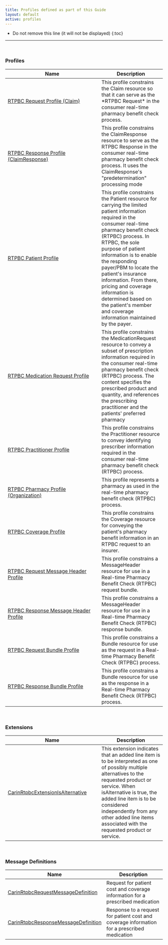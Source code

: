 ```yaml
---
title: Profiles defined as part of this Guide
layout: default
active: profiles
---
```


<!-- { :.no_toc } -->

<!-- TOC  the css styling for this is \pages\assets\css\project.css under 'markdown-toc'-->

* Do not remove this line (it will not be displayed)
{:toc}

<!-- end TOC -->

---
<br>

### Profiles

<table>
<colgroup>
  <col width="300">
  <col>
</colgroup>
<thead>
<tr>
<th>Name</th>
<th>Description</th>
</tr>
</thead>
<tbody>
<tr>
<td><a href="StructureDefinition-carin-rtpbc-request-claim.html">RTPBC Request Profile (Claim)</a></td>
<td>This profile constrains the Claim resource so that it can serve as the *RTPBC Request* in the consumer real-time pharmacy benefit check process.</td>
</tr>
<tr>
<td><a href="StructureDefinition-carin-rtpbc-response-claimresponse.html">RTPBC Response Profile (ClaimResponse)</a></td>
<td>This profile constrains the ClaimResponse resource to serve as the RTPBC Response in the consumer real-time pharmacy benefit check process. It uses the ClaimResponse's "predetermination" processing mode</td>
</tr>
<tr>
<td><a href="StructureDefinition-carin-rtpbc-patient.html">RTPBC Patient Profile</a></td>
<td>This profile constrains the Patient resource for carrying the limited patient information required in the consumer real-time pharmacy benefit check (RTPBC) process. In RTPBC, the sole purpose of patient information is to enable the responding payer/PBM to locate the patient's insurance information. From there, pricing and coverage information is determined based on the patient's member and coverage information maintained by the payer. </td>
</tr>
<tr>
<td><a href="StructureDefinition-carin-rtpbc-medicationrequest.html">RTPBC Medication Request Profile</a></td>
<td>This profile constrains the MedicationRequest resource to convey a subset of prescription information required in the consumer real-time pharmacy benefit check (RTPBC) process. The content specifies the prescribed product and quantity, and references the prescribing practitioner and the patients' preferred pharmacy</td>
</tr>
<tr>
<td><a href="StructureDefinition-carin-rtpbc-practitioner.html">RTPBC Practitioner Profile</a></td>
<td>This profile constrains the Practitioner resource to convey identifying prescriber information required in the consumer real-time pharmacy benefit check (RTPBC) process.</td>
</tr>
<tr>
<td><a href="StructureDefinition-carin-rtpbc-pharmacy-organization.html">RTPBC Pharmacy Profile (Organization)</a></td>
<td>This profile represents a pharmacy as used in the real-time pharmacy benefit check (RTPBC) process.</td>
</tr>
<tr>
<td><a href="StructureDefinition-carin-rtpbc-coverage.html">RTPBC Coverage Profile</a></td>
<td>This profile constrains the Coverage resource for conveying the patient's pharmacy benefit information in an RTPBC request to an insurer.</td>
</tr>
<tr>
<td><a href="StructureDefinition-carin-rtpbc-request-messageheader.html">RTPBC Request Message Header Profile</a></td>
<td>This profile constrains a MessageHeader resource for use in a Real-time Pharmacy Benefit Check (RTPBC) request bundle.</td>
</tr>
<tr>
<td><a href="StructureDefinition-carin-rtpbc-response-messageheader.html">RTPBC Response Message Header Profile</a></td>
<td>This profile constrains a MessageHeader resource for use in a Real-time Pharmacy Benefit Check (RTPBC) response bundle.</td>
</tr>
<tr>
<td><a href="StructureDefinition-carin-rtpbc-request-bundle.html">RTPBC Request Bundle Profile</a></td>
<td>This profile constrains a Bundle resource for use as the request in a Real-time Pharmacy Benefit Check (RTPBC) process.</td>
</tr>
<tr>
<td><a href="StructureDefinition-carin-rtpbc-response-bundle.html">RTPBC Response Bundle Profile</a></td>
<td>This profile constrains a Bundle resource for use as the response in a Real-time Pharmacy Benefit Check (RTPBC) process.</td>
</tr>
</tbody>
</table>

<!-- ---------------- Excluding operation outcom    
<tr>
<td><a href="StructureDefinition-carin-rtpbc-OperationOutcome.html">CarinRtpbcExceptionResponse</a></td>
<td>This profile constrains the OperationOutcome resource for communicating situations when an exception prevents an insurer from returning a consumer real-time pharmacy benefit check response.</td>
</tr>
---------------- -->

<!-- Excluding coupon detail content from intial IG --------------------------------------
<tr>
<td><a href="StructureDefinition-carin-rtpbc-coupon-Coverage.html">CarinRtpbcCouponCoverage</a></td>
<td>This profile constrains the Coverage resource for conveying information about a discount coupon that a patient can apply against the cost of a medication product. It can represent either an issued coupon or a key that can be used to obtain a coupon.</td>
</tr>
----------------------------------------------------------------------------------- -->

<br>


### Extensions

<table>
<colgroup>
  <col width="300">
  <col>
</colgroup>
<thead>
<tr>
<th>Name</th>
<th>Description</th>
</tr>
</thead>
<tbody>
<tr>
<td><a href="StructureDefinition-carin-rtpbc-extension-isAlternative.html">CarinRtpbcExtensionIsAlternative</a></td>
<td>This extension indicates that an added line item is to be interpreted as one of possibly multiple alternatives to the requested product or service. When isAlternative is true, the added line item is to be considered independently from any other added line items associated with the requested product or service.</td>
</tr>
</tbody>
</table>

<br>


### Message Definitions

<table>
<colgroup>
  <col width="300">
  <col>
</colgroup>
<thead>
<tr>
<th>Name</th>
<th>Description</th>
</tr>
</thead>
<tbody>
<tr>
<td><a href="MessageDefinition-carin-rtpbc-request-message-definition.html">CarinRtpbcRequestMessageDefinition</a></td>
<td>Request for patient cost and coverage information for a prescribed medication</td>
</tr>
<tr>
<td><a href="MessageDefinition-carin-rtpbc-response-message-definition.html">CarinRtpbcResponseMessageDefinition</a></td>
<td>Response to a request for patient cost and coverage information for a prescribed medication</td>
</tr>
</tbody>
</table>
